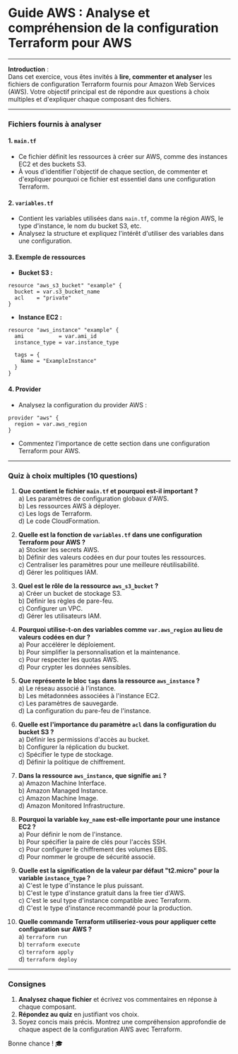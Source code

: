 # Guide AWS : Analyse et compréhension de la configuration Terraform pour AWS

---

**Introduction** :  
Dans cet exercice, vous êtes invités à **lire, commenter et analyser** les fichiers de configuration Terraform fournis pour Amazon Web Services (AWS). Votre objectif principal est de répondre aux questions à choix multiples et d'expliquer chaque composant des fichiers.

---

### Fichiers fournis à analyser

#### **1. `main.tf`**
- Ce fichier définit les ressources à créer sur AWS, comme des instances EC2 et des buckets S3.
- À vous d'identifier l'objectif de chaque section, de commenter et d'expliquer pourquoi ce fichier est essentiel dans une configuration Terraform.

#### **2. `variables.tf`**
- Contient les variables utilisées dans `main.tf`, comme la région AWS, le type d'instance, le nom du bucket S3, etc.
- Analysez la structure et expliquez l'intérêt d'utiliser des variables dans une configuration.

#### **3. Exemple de ressources**  
   - **Bucket S3 :**  
   ```hcl
   resource "aws_s3_bucket" "example" {
     bucket = var.s3_bucket_name
     acl    = "private"
   }
   ```
   - **Instance EC2 :**  
   ```hcl
   resource "aws_instance" "example" {
     ami           = var.ami_id
     instance_type = var.instance_type

     tags = {
       Name = "ExampleInstance"
     }
   }
   ```

#### **4. Provider**
   - Analysez la configuration du provider AWS :  
   ```hcl
   provider "aws" {
     region = var.aws_region
   }
   ```
   - Commentez l'importance de cette section dans une configuration Terraform pour AWS.

---

### Quiz à choix multiples (10 questions)

1. **Que contient le fichier `main.tf` et pourquoi est-il important ?**  
   a) Les paramètres de configuration globaux d'AWS.  
   b) Les ressources AWS à déployer.  
   c) Les logs de Terraform.  
   d) Le code CloudFormation.  

2. **Quelle est la fonction de `variables.tf` dans une configuration Terraform pour AWS ?**  
   a) Stocker les secrets AWS.  
   b) Définir des valeurs codées en dur pour toutes les ressources.  
   c) Centraliser les paramètres pour une meilleure réutilisabilité.  
   d) Gérer les politiques IAM.  

3. **Quel est le rôle de la ressource `aws_s3_bucket` ?**  
   a) Créer un bucket de stockage S3.  
   b) Définir les règles de pare-feu.  
   c) Configurer un VPC.  
   d) Gérer les utilisateurs IAM.  

4. **Pourquoi utilise-t-on des variables comme `var.aws_region` au lieu de valeurs codées en dur ?**  
   a) Pour accélérer le déploiement.  
   b) Pour simplifier la personnalisation et la maintenance.  
   c) Pour respecter les quotas AWS.  
   d) Pour crypter les données sensibles.  

5. **Que représente le bloc `tags` dans la ressource `aws_instance` ?**  
   a) Le réseau associé à l'instance.  
   b) Les métadonnées associées à l'instance EC2.  
   c) Les paramètres de sauvegarde.  
   d) La configuration du pare-feu de l'instance.  

6. **Quelle est l'importance du paramètre `acl` dans la configuration du bucket S3 ?**  
   a) Définir les permissions d'accès au bucket.  
   b) Configurer la réplication du bucket.  
   c) Spécifier le type de stockage.  
   d) Définir la politique de chiffrement.  

7. **Dans la ressource `aws_instance`, que signifie `ami` ?**  
   a) Amazon Machine Interface.  
   b) Amazon Managed Instance.  
   c) Amazon Machine Image.  
   d) Amazon Monitored Infrastructure.  

8. **Pourquoi la variable `key_name` est-elle importante pour une instance EC2 ?**  
   a) Pour définir le nom de l'instance.  
   b) Pour spécifier la paire de clés pour l'accès SSH.  
   c) Pour configurer le chiffrement des volumes EBS.  
   d) Pour nommer le groupe de sécurité associé.  

9. **Quelle est la signification de la valeur par défaut "t2.micro" pour la variable `instance_type` ?**  
   a) C'est le type d'instance le plus puissant.  
   b) C'est le type d'instance gratuit dans la free tier d'AWS.  
   c) C'est le seul type d'instance compatible avec Terraform.  
   d) C'est le type d'instance recommandé pour la production.  

10. **Quelle commande Terraform utiliseriez-vous pour appliquer cette configuration sur AWS ?**  
    a) `terraform run`  
    b) `terraform execute`  
    c) `terraform apply`  
    d) `terraform deploy`  

---

### Consignes

1. **Analysez chaque fichier** et écrivez vos commentaires en réponse à chaque composant.
2. **Répondez au quiz** en justifiant vos choix.
3. Soyez concis mais précis. Montrez une compréhension approfondie de chaque aspect de la configuration AWS avec Terraform.

Bonne chance ! 🎓
